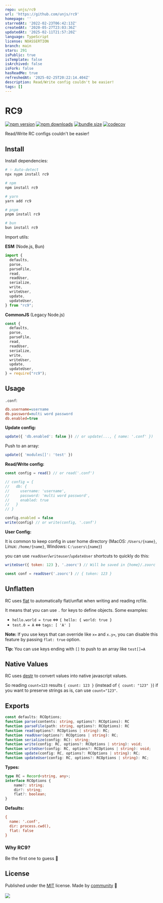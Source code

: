 ```yaml
---
repo: unjs/rc9
url: 'https://github.com/unjs/rc9'
homepage: ''
starredAt: '2022-02-23T06:42:13Z'
createdAt: '2020-05-27T23:03:36Z'
updatedAt: '2025-02-11T21:57:20Z'
language: TypeScript
license: NOASSERTION
branch: main
stars: 291
isPublic: true
isTemplate: false
isArchived: false
isFork: false
hasReadMe: true
refreshedAt: '2025-02-25T20:22:14.404Z'
description: Read/Write config couldn't be easier!
tags: []
---
```


# RC9

<!-- automd:badges color=yellow codecov bundlejs -->

[![npm version](https://img.shields.io/npm/v/rc9?color=yellow)](https://npmjs.com/package/rc9)
[![npm downloads](https://img.shields.io/npm/dm/rc9?color=yellow)](https://npmjs.com/package/rc9)
[![bundle size](https://img.shields.io/bundlejs/size/rc9?color=yellow)](https://bundlejs.com/?q=rc9)
[![codecov](https://img.shields.io/codecov/c/gh/unjs/rc9?color=yellow)](https://codecov.io/gh/unjs/rc9)

<!-- /automd -->

Read/Write RC configs couldn't be easier!

## Install

Install dependencies:

<!-- automd:pm-i -->

```sh
# ✨ Auto-detect
npx nypm install rc9

# npm
npm install rc9

# yarn
yarn add rc9

# pnpm
pnpm install rc9

# bun
bun install rc9
```

<!-- /automd -->

Import utils:

<!-- automd:jsimport cjs src="./src/index.ts"-->

**ESM** (Node.js, Bun)

```js
import {
  defaults,
  parse,
  parseFile,
  read,
  readUser,
  serialize,
  write,
  writeUser,
  update,
  updateUser,
} from "rc9";
```

**CommonJS** (Legacy Node.js)

```js
const {
  defaults,
  parse,
  parseFile,
  read,
  readUser,
  serialize,
  write,
  writeUser,
  update,
  updateUser,
} = require("rc9");
```

<!-- /automd -->


## Usage

`.conf`:

```ini
db.username=username
db.password=multi word password
db.enabled=true
```

**Update config:**

```ts
update({ 'db.enabled': false }) // or update(..., { name: '.conf' })
```

Push to an array:

```ts
update({ 'modules[]': 'test' })
```

**Read/Write config:**

```ts
const config = read() // or read('.conf')

// config = {
//   db: {
//     username: 'username',
//     password: 'multi word password',
//     enabled: true
//   }
// }

config.enabled = false
write(config) // or write(config, '.conf')
```

**User Config:**

It is common to keep config in user home directory (MacOS: `/Users/{name}`, Linux: `/home/{name}`, Windows: `C:\users\{name}`)

you can use `readUser`/`writeuser`/`updateUser` shortcuts to quickly do this:

```js
writeUser({ token: 123 }, '.zoorc') // Will be saved in {home}/.zoorc

const conf = readUser('.zoorc') // { token: 123 }
```

## Unflatten

RC uses [flat](https://www.npmjs.com/package/flat) to automatically flat/unflat when writing and reading rcfile.

It means that you can use `.` for keys to define objects. Some examples:

- `hello.world = true` <=> `{ hello: { world: true }`
- `test.0 = A` <=> `tags: [ 'A' ]`

**Note:** If you use keys that can override like `x=` and `x.y=`, you can disable this feature by passing `flat: true` option.

**Tip:** You can use keys ending with `[]` to push to an array like `test[]=A`

## Native Values

RC uses [destr](https://www.npmjs.com/package/destr) to convert values into native javascript values.

So reading `count=123` results `{ count: 123 }` (instead of `{ count: "123" }`) if you want to preserve strings as is, can use `count="123"`.

## Exports

```ts
const defaults: RCOptions;
function parse(contents: string, options?: RCOptions): RC
function parseFile(path: string, options?: RCOptions): RC
function read(options?: RCOptions | string): RC;
function readUser(options?: RCOptions | string): RC;
function serialize(config: RC): string;
function write(config: RC, options?: RCOptions | string): void;
function writeUser(config: RC, options?: RCOptions | string): void;
function update(config: RC, options?: RCOptions | string): RC;
function updateUser(config: RC, options?: RCOptions | string): RC;
```

**Types:**

```ts
type RC = Record<string, any>;
interface RCOptions {
    name?: string;
    dir?: string;
    flat?: boolean;
}
```

**Defaults:**

```ini
{
  name: '.conf',
  dir: process.cwd(),
  flat: false
}
```

### Why RC9?

Be the first one to guess 🐇 <!-- Hint: do research about rc files history -->

## License

<!-- automd:contributors license=MIT -->

Published under the [MIT](https://github.com/unjs/rc9/blob/main/LICENSE) license.
Made by [community](https://github.com/unjs/rc9/graphs/contributors) 💛
<br><br>
<a href="https://github.com/unjs/rc9/graphs/contributors">
<img src="https://contrib.rocks/image?repo=unjs/rc9" />
</a>

<!-- /automd -->
